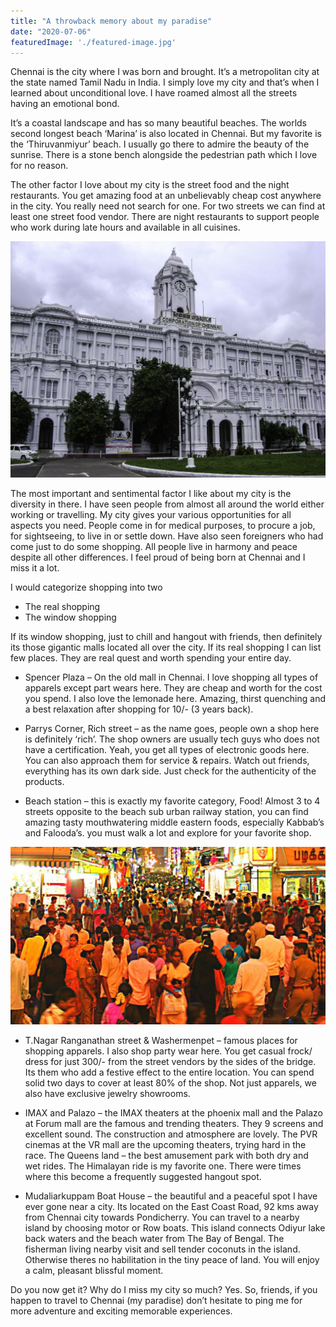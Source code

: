 ```yaml
---
title: "A throwback memory about my paradise"
date: "2020-07-06"
featuredImage: './featured-image.jpg'
---
```


Chennai is the city where I was born and brought. It’s a metropolitan city at the state named Tamil Nadu in India. I simply love my city and that’s when I learned about unconditional love. I have roamed almost all the streets having an emotional bond.

It’s a coastal landscape and has so many beautiful beaches. The worlds second longest beach ‘Marina’ is also located in Chennai. But my favorite is the ‘Thiruvanmiyur’ beach. I usually go there to admire the beauty of the sunrise. There is a stone bench alongside the pedestrian path which I love for no reason.

The other factor I love about my city is the street food and the night restaurants. You get amazing food at an unbelievably cheap cost anywhere in the city. You really need not search for one. For two streets we can find at least one street food vendor. There are night restaurants to support people who work during late hours and available in all cuisines.

![ Greater Chennai Corporation - Ripon Building](./1.jpg)

The most important and sentimental factor I like about my city is the diversity in there. I have seen people from almost all around the world either working or travelling. My city gives your various opportunities for all aspects you need. People come in for medical purposes, to procure a job, for sightseeing, to live in or settle down. Have also seen foreigners who had come just to do some shopping. All people live in harmony and peace despite all other differences. I feel proud of being born at Chennai and I miss it a lot. 

I would categorize shopping into two

- The real shopping
- The window shopping

If its window shopping, just to chill and hangout with friends, then definitely its those gigantic malls located all over the city. If its real shopping I can list few places. They are real quest and worth spending your entire day.

- Spencer Plaza – On the old mall in Chennai. I love shopping all types of apparels except part wears here. They are cheap and worth for the cost you spend. I also love the lemonade here. Amazing, thirst quenching and a best relaxation after shopping for 10/- (3 years back). 

- Parrys Corner, Rich street – as the name goes, people own a shop here is definitely ‘rich’. The shop owners are usually tech guys who does not have a certification. Yeah, you get all types of electronic goods here. You can also approach them for service & repairs. Watch out friends, everything has its own dark side. Just check for the authenticity of the products.

- Beach station – this is exactly my favorite category, Food! Almost 3 to 4 streets opposite to the beach sub urban railway station, you can find amazing tasty mouthwatering middle eastern foods, especially Kabbab’s and Falooda’s. you must walk a lot and explore for your favorite shop.

![Ranganathan street - T.Nagar commercial area ](./2.jpg)

- T.Nagar Ranganathan street & Washermenpet – famous places for shopping apparels. I also shop party wear here. You get casual frock/ dress for just 300/- from the street vendors by the sides of the bridge. Its them who add a festive effect to the entire location. You can spend solid two days to cover at least 80% of the shop. Not just apparels, we also have exclusive jewelry showrooms.  

- IMAX and Palazo – the IMAX theaters at the phoenix mall and the Palazo at Forum mall are the famous and trending theaters.  They 9 screens and excellent sound. The construction and atmosphere are lovely. The PVR cinemas at the VR mall are the upcoming theaters, trying hard in the race.
The Queens land – the best amusement park with both dry and wet rides. The Himalayan ride is my favorite one. There were times where this become a frequently suggested hangout spot.

- Mudaliarkuppam Boat House – the beautiful and a peaceful spot I have ever gone near a city. Its located on the East Coast Road, 92 kms away from Chennai city towards Pondicherry. You can travel to a nearby island by choosing motor or Row boats. This island connects Odiyur lake back waters and the beach water from The Bay of Bengal. The fisherman living nearby visit and sell tender coconuts in the island. Otherwise theres no habilitation in the tiny peace of land. You will enjoy a calm, pleasant blissful moment.

Do you now get it? Why do I miss my city so much? Yes. So, friends, if you happen to travel to Chennai (my paradise) don’t hesitate to ping me for more adventure and exciting memorable experiences. 
